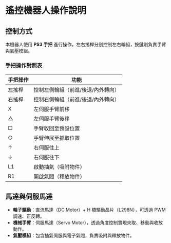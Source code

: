 # 遙控機器人操作說明

## 控制方式
本機器人使用 **PS3 手把** 進行操作，左右搖桿分別控制左右輪組，按鍵則負責手臂與氣壓模組。

### 手把操作對照表
| 手把操作 | 功能 |
| --- | --- |
| 左搖桿 | 控制左側輪組（前進/後退/內外轉向） |
| 右搖桿 | 控制右側輪組（前進/後退/內外轉向） |
| X | 左伺服手臂前移 |
| △ | 左伺服手臂後移 |
| □ | 手臂收回至預設位置 |
| ○ | 手臂伸展至抓取位置 |
| ↑ | 右伺服往上 |
| ↓ | 右伺服往下 |
| L1 | 啟動抽氣（吸附物件） |
| R1 | 開啟氣閥（釋放物件） |

## 馬達與伺服馬達
- **輪子驅動**：直流馬達（DC Motor）+ H 橋驅動晶片（L298N），可透過 PWM 調速、正反轉。  
- **機械手臂**：伺服馬達（Servo Motor），透過角度控制實現夾取、移動與收放動作。  
- **氣壓模組**：包含抽氣伺服與電子氣閥，負責吸附與釋放物件。  

